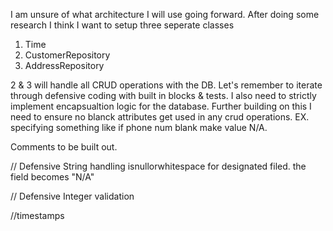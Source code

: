 I am unsure of what architecture I will use going forward. After doing some research I think I want to setup three seperate classes

1. Time
2. CustomerRepository
3. AddressRepository

2 & 3 will handle all CRUD operations with the DB. Let's remember to iterate through defensive coding with built in blocks & tests. I also need to strictly implement encapsualtion logic for the database. Further building on this I need to ensure no blanck attributes get used in any crud operations. EX. specifying something like if phone num blank make value N/A.

Comments to be built out. 


// Defensive String handling
isnullorwhitespace for designated filed. the field becomes "N/A"

// Defensive Integer validation

//timestamps 
